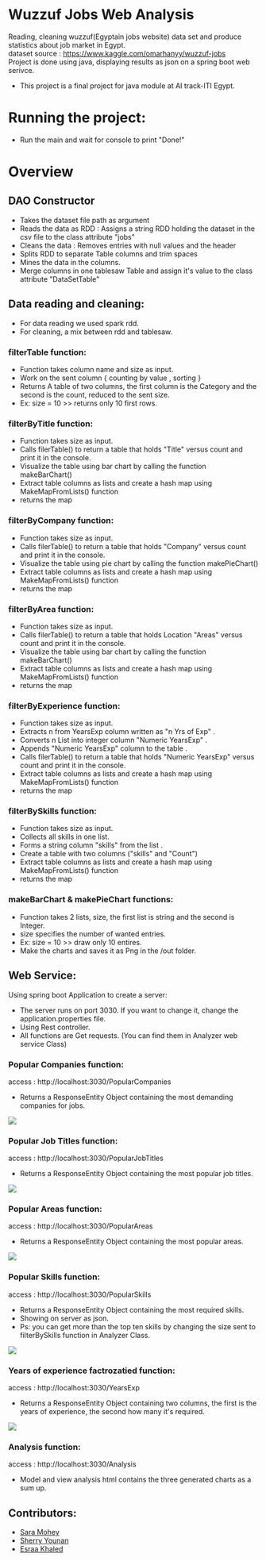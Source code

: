# Wuzzuf Jobs Web Analysis

Reading, cleaning wuzzuf(Egyptain jobs website) data set and produce statistics about job market in Egypt.\
dataset source : <a>https://www.kaggle.com/omarhanyy/wuzzuf-jobs</a> \
Project is done using java, displaying results as json on a spring boot web serivce. 
* This project is a final project for java module at AI track-ITI Egypt. 



# Running the project:

* Run the main and wait for console to print "Done!"

# Overview



## DAO Constructor
 * Takes the dataset file path as argument 
 * Reads the data as RDD : Assigns a string RDD holding the dataset in the csv file to the class attribute "jobs"
 * Cleans the data : Removes entries with null values and the header
 * Splits RDD to separate Table columns and trim spaces
 * Mines the data in the columns.
 * Merge columns in one tablesaw Table and assign it's value to the class attribute "DataSetTable"


## Data reading and cleaning:

* For data reading we used spark rdd.
* For cleaning, a mix between rdd and tablesaw. 

### filterTable function:

* Function takes column name and size as input.
* Work on the sent column { counting by value , sorting }
* Returns A table of two columns, the first column is the Category and the second is the count, reduced to the sent size.
* Ex: size = 10 >> returns only 10 first rows.

### filterByTitle function:

* Function takes size as input.
* Calls filerTable() to return a table that holds "Title" versus count and print it in the console.
* Visualize the table using bar chart by calling the function makeBarChart()
* Extract table columns as lists and create a hash map using MakeMapFromLists() function
* returns the map


### filterByCompany function:

* Function takes size as input.
* Calls filerTable() to return a table that holds "Company" versus count and print it in the console.
* Visualize the table using pie chart by calling the function makePieChart()
* Extract table columns as lists and create a hash map using MakeMapFromLists() function
* returns the map


### filterByArea function:

* Function takes size as input.
* Calls filerTable() to return a table that holds Location "Areas" versus count and print it in the console.
* Visualize the table using bar chart by calling the function makeBarChart()
* Extract table columns as lists and create a hash map using MakeMapFromLists() function
* returns the map


### filterByExperience function:

* Function takes size as input.
* Extracts n from YearsExp column written as "n Yrs of Exp" .
* Converts n List into integer column "Numeric YearsExp" .
* Appends "Numeric YearsExp" column to the table .
* Calls filerTable() to return a table that holds "Numeric YearsExp" versus count and print it in the console.
* Extract table columns as lists and create a hash map using MakeMapFromLists() function
* returns the map

### filterBySkills function:

* Function takes size as input.
* Collects all skills in one list.
* Forms a string column "skills" from the list .
* Create a table with two columns ("skills" and "Count")
* Extract table columns as lists and create a hash map using MakeMapFromLists() function
* returns the map

### makeBarChart & makePieChart functions:

* Function takes 2 lists, size, the first list is string and the second is Integer.
* size specifies the number of wanted entries.
* Ex: size = 10 >> draw only 10 entires.
* Make the charts and saves it as Png in the /out folder.



## Web Service:

Using spring boot Application to create a server:
* The server runs on port 3030. If you want to change it, change the application.properties file.
* Using Rest controller. 
* All functions are Get requests. (You can find them in Analyzer web service Class)

### Popular Companies function:

access : <a>http://localhost:3030/PopularCompanies</a>
* Returns a ResponseEntity Object containing the most demanding companies for jobs.

![](https://github.com/December-peony/WuzzufJobsWebAnalysis/blob/master/src/main/resources/static/Companies.png)

### Popular Job Titles function:

access : <a>http://localhost:3030/PopularJobTitles</a>
* Returns a ResponseEntity Object containing the most popular job titles.

![](https://github.com/December-peony/WuzzufJobsWebAnalysis/blob/master/src/main/resources/static/Jobs.png)

### Popular Areas function:

access : <a>http://localhost:3030/PopularAreas</a>
* Returns a ResponseEntity Object containing  the most popular areas.

![](https://github.com/December-peony/WuzzufJobsWebAnalysis/blob/master/src/main/resources/static/Areas.png)

### Popular Skills function:

access : <a>http://localhost:3030/PopularSkills</a>
* Returns a ResponseEntity Object containing the most required skills.
* Showing on server as json.
* Ps: you can get more than the top ten skills by changing the size sent to filterBySkills function in Analyzer Class.

![](https://github.com/December-peony/WuzzufJobsWebAnalysis/blob/master/out/Skills.png)


### Years of experience factrozatied function:

access : <a>http://localhost:3030/YearsExp</a>
* Returns a ResponseEntity Object containing two columns, the first is the years of experience, the second how many it's required.

![](https://github.com/December-peony/WuzzufJobsWebAnalysis/blob/master/out/Years.png)


### Analysis function:

access : <a>http://localhost:3030/Analysis</a>
* Model and view analysis html contains the three generated charts as a sum up.

## Contributors:
* <a href="https://github.com/saramohey">Sara Mohey</a>
* <a href="https://github.com/Sherry-Younan">Sherry Younan</a>
* <a href="https://github.com/December-peony">Esraa Khaled</a>




